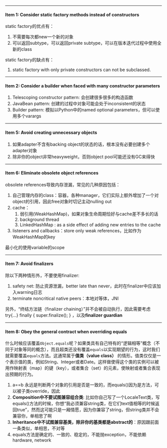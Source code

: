 ----
#### Item 1: Consider static factory methods instead of constructors 

static factory的优点有：

1. 不需要每次都new一个新的对象
2. 可以返回subtype，可以返回private subtype，可以在版本迭代过程中使用全新的class

static factory的缺点有：

1. static factory with only private constructors can not be subclassed.

----
#### Item 2: Consider a builder when faced with many constructor parameters

1. Telescoping constructor pattern: 会创建很多很多的构造函数
2. JavaBean pattern: 创建的过程中对象可能会处于inconsistent的状态
3. Builder pattern: 模拟以Python中的named optional parameters，但可以使用多个varargs

----
#### Item 5: Avoid creating unnecessary objects

1. 如果adapter不含有backing object的状态的话，根本没有必要创建多个adapter对象
2. 除非你的object非常heavyweight，否则object pool可能还没有GC来得快

----
#### Item 6: Eliminate obsolete object references

obsolete references导致内存泄漏，常见的几种原因包括：

1. 自己管理内存的class：容器，各种manager，它们实际上额外增加了一个对object的引用，因此free对象时切记主动nulling out
2. cache：
	1. 弱引用(WeakHashMap)，如果对象生命周期恰好与cache差不多长的话
	2. background thread
	3. LinkedHashMap : as a side effect of adding new entries to the cache
3. listeners and callbacks：store only weak references，比如作为WeakHashMap的key

最小化的使用variable的scope

----
#### Item 7: Avoid finalizers

除以下两种情形外，不要使用finalizer:

1. safety net: 防止资源泄漏，better late than never，此时在finalizer中应该加入warning日志
2. terminate noncritical native peers：本地对等体，JNI

另外，“终结方法链（finalizer chaining）”并不会被自动执行，因此需要考虑try{...} finally { super.finalize(); } ，以及**finalizer guardian**

----
#### Item 8: Obey the general contract when overriding equals

什么时候应该覆盖`Object.equals`呢？如果类具有自己特有的“逻辑相等”概念（不同于对象等同的概念），而且超类还没有覆盖`equals`以实现期望的行为，这时我们就需要覆盖`equals`方法。这通常属于**值类（value class）** 的情形。值类仅仅是一个表示值的类，例如String、Integer或者Date。这样做使得这个类的实例可以被用作映射表（map）的键（key），或者集合（set）的元素，使映射或者集合表现出预期的行为。

1. a==b 永远是判断两个对象的引用是否是一致的，而equals()因为是方法，可以被子类override，因此
2. **Composition中不要试图兼容组合类**: 比如你自己写了一个LocaleText类，写equals()方法的时候，你想“我必须兼容string类，在它们text值相等的时候返回true”，然而这可能只是一厢情愿，因为你兼容了string，但string类并不会兼容你，单相思了啊
3. **Inheritance中不试图兼容基类，除非你的基类都是abstract的**：原因跟前面一条类似，单相思，不对等
4. equals方法是确定的、一致的、稳定的，不能抛exception，不能依赖hardware, network